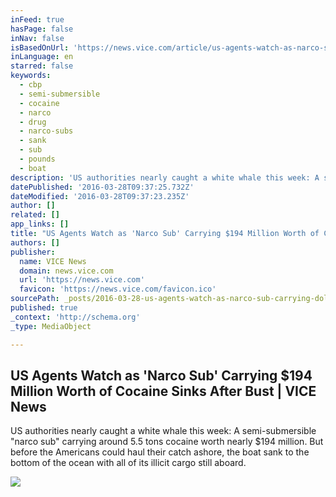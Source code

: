 ```yaml
---
inFeed: true
hasPage: false
inNav: false
isBasedOnUrl: 'https://news.vice.com/article/us-agents-watch-as-narco-sub-carrying-194-million-worth-of-cocaine-sinks-after-bust'
inLanguage: en
starred: false
keywords:
  - cbp
  - semi-submersible
  - cocaine
  - narco
  - drug
  - narco-subs
  - sank
  - sub
  - pounds
  - boat
description: 'US authorities nearly caught a white whale this week: A semi-submersible "narco sub" carrying around 5.5 tons cocaine worth nearly $194 million. But before the Americans could haul their catch ashore, the boat sank to the bottom of the ocean with all of its illicit cargo still aboard.'
datePublished: '2016-03-28T09:37:25.732Z'
dateModified: '2016-03-28T09:37:23.235Z'
author: []
related: []
app_links: []
title: "US Agents Watch as 'Narco Sub' Carrying $194 Million Worth of Cocaine Sinks After Bust | VICE News"
authors: []
publisher:
  name: VICE News
  domain: news.vice.com
  url: 'https://news.vice.com'
  favicon: 'https://news.vice.com/favicon.ico'
sourcePath: _posts/2016-03-28-us-agents-watch-as-narco-sub-carrying-dollar194-million-worth-o.md
published: true
_context: 'http://schema.org'
_type: MediaObject

---
```

<article style=""><h1>US Agents Watch as 'Narco Sub' Carrying $194 Million Worth of Cocaine Sinks After Bust | VICE News</h1><p>US authorities nearly caught a white whale this week: A semi-submersible "narco sub" carrying around 5.5 tons cocaine worth nearly $194 million. But before the Americans could haul their catch ashore, the boat sank to the bottom of the ocean with all of its illicit cargo still aboard.</p><img src="https://s3-us-west-2.amazonaws.com/the-grid-img/p/9adc9ee54f749cfed60e3832b9c2ac06b01cc339.jpg" /></article>